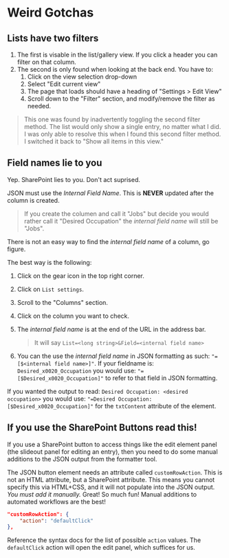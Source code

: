# Weird Gotchas

## **Lists have two filters**

1. The first is visable in the list/gallery view. If you click a header you can filter on that column.
2. The second is only found when looking at the back end. You have to:
    1. Click on the view selection drop-down
    2. Select "Edit current view"
    3. The page that loads should have a heading of "Settings > Edit View"
    4. Scroll down to the "Filter" section, and modify/remove the filter as needed.

> This one was found by inadvertently toggling the second filter method. The list would only show a single entry, no matter what I did. I was only able to resolve this when I found this second filter method. I switched it back to "Show all items in this view."

## **Field names lie to you**

Yep. SharePoint lies to you. Don't act suprised.

JSON must use the _Internal Field Name_. This is **NEVER** updated after the column is created.

> If you create the columen and call it "Jobs" but decide you would rather call it "Desired Occupation" the _internal field name_ will still be "Jobs".

There is not an easy way to find the _internal field name_ of a column, go figure.

The best way is the following:

1. Click on the gear icon in the top right corner.
2. Click on `List settings`.
3. Scroll to the "Columns" section.
4. Click on the column you want to check.
5. The _internal field name_ is at the end of the URL in the address bar.

    > It will say `List=<long string>&Field=<internal field name>`

6. You can the use the _internal field name_ in JSON formatting as such: `"=[$<internal field name>]"`. If your fieldname is: `Desired_x0020_Occupation` you would use: `"=[$Desired_x0020_Occupation]"` to refer to that field in JSON formatting.

If you wanted the output to read: `Desired Occupation: <desired occupation>` you would use: `"=Desired Occupation: [$Desired_x0020_Occupation]"` for the `txtContent` attribute of the element.

## **If you use the SharePoint Buttons read this!**

If you use a SharePoint button to access things like the edit element panel (the slideout panel for editing an entry), then you need to do some manual additions to the JSON output from the formatter tool.

The JSON button element needs an attribute called `customRowAction`. This is not an HTML attribute, but a SharePoint attribute. This means you cannot specify this via HTML+CSS, and it will not populate into the JSON output. _You must add it manually._ Great! So much fun! Manual additions to automated workflows are the best!

```json
"customRowAction": {
    "action": "defaultClick"
},
```

Reference the syntax docs for the list of possible `action` values. The `defaultClick` action will open the edit panel, which suffices for us.
